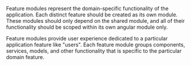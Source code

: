 Feature modules represent the domain-specific functionality of the application. Each distinct feature should be created as its own module. These modules should only depend on the shared module, and all of their functionality should be scoped within its own angular module only.

Feature modules provide user experience dedicated to a particular application feature like "users". Each feature module groups components, services, models, and other functionality that is specific to the particular domain feature.
